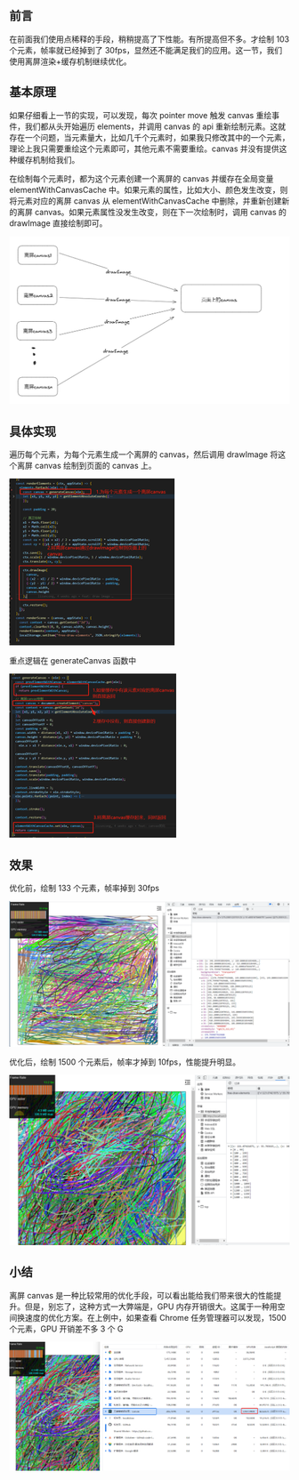 ## 前言

在前面我们使用点稀释的手段，稍稍提高了下性能。有所提高但不多。才绘制 103 个元素，帧率就已经掉到了 30fps，显然还不能满足我们的应用。这一节，我们使用离屏渲染+缓存机制继续优化。

## 基本原理

如果仔细看上一节的实现，可以发现，每次 pointer move 触发 canvas 重绘事件，我们都从头开始遍历 elements，并调用 canvas 的 api 重新绘制元素。这就存在一个问题，当元素量大，比如几千个元素时，如果我只修改其中的一个元素，理论上我只需要重绘这个元素即可，其他元素不需要重绘。canvas 并没有提供这种缓存机制给我们。

在绘制每个元素时，都为这个元素创建一个离屏的 canvas 并缓存在全局变量 elementWithCanvasCache 中。如果元素的属性，比如大小、颜色发生改变，则将元素对应的离屏 canvas 从 elementWithCanvasCache 中删除，并重新创建新的离屏 canvas。如果元素属性没发生改变，则在下一次绘制时，调用 canvas 的 drawImage 直接绘制即可。

![image](../../excalidraw-app/img_01.png)

## 具体实现

遍历每个元素，为每个元素生成一个离屏的 canvas，然后调用 drawImage 将这个离屏 canvas 绘制到页面的 canvas 上。

![image](../../excalidraw-app/img_02.png)

重点逻辑在 generateCanvas 函数中

![image](../../excalidraw-app/img_03.png)

## 效果

优化前，绘制 133 个元素，帧率掉到 30fps

![image](../../excalidraw-app/img_04.png)

优化后，绘制 1500 个元素后，帧率才掉到 10fps，性能提升明显。

![image](../../excalidraw-app/img_05.png)

## 小结

离屏 canvas 是一种比较常用的优化手段，可以看出能给我们带来很大的性能提升。但是，别忘了，这种方式一大弊端是，GPU 内存开销很大。这属于一种用空间换速度的优化方案。在上例中，如果查看 Chrome 任务管理器可以发现，1500 个元素，GPU 开销差不多 3 个 G

![image](../../excalidraw-app/img_06.png)
